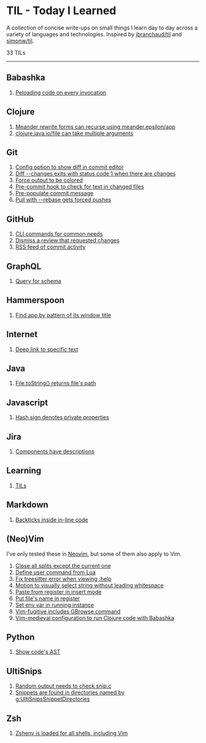 # TIL - Today I Learned

A collection of concise write-ups on small things I learn day to day across a variety of languages and technologies. Inspired by [jbranchaud/til](https://github.com/jbranchaud/til) and [simonw/til](https://github.com/simonw/til).

33 TILs

---

## Babashka
1. [Peloading code on every invocation](https://github.com/exupero/til/blob/main/Babashka/Peloading%20code%20on%20every%20invocation.md)

## Clojure
1. [Meander rewrite forms can recurse using meander.epsilon/app](https://github.com/exupero/til/blob/main/Clojure/Meander%20rewrite%20forms%20can%20recurse%20using%20meander.epsilon_app.md)
2. [clojure.java.io/file can take multiple arguments](https://github.com/exupero/til/blob/main/Clojure/Clojure.java.io_file%20can%20take%20multiple%20arguments.md)

## Git
1. [Config option to show diff in commit editor](https://github.com/exupero/til/blob/main/Git/Config%20option%20to%20show%20diff%20in%20commit%20editor.md)
2. [Diff --changes exits with status code 1 when there are changes](https://github.com/exupero/til/blob/main/Git/Diff%20--changes%20exits%20with%20status%20code%201%20when%20there%20are%20changes.md)
3. [Force output to be colored](https://github.com/exupero/til/blob/main/Git/Force%20output%20to%20be%20colored.md)
4. [Pre-commit hook to check for text in changed files](https://github.com/exupero/til/blob/main/Git/Pre-commit%20hook%20to%20check%20for%20text%20in%20changed%20files.md)
5. [Pre-populate commit message](https://github.com/exupero/til/blob/main/Git/Pre-populate%20commit%20message.md)
6. [Pull with --rebase gets forced pushes](https://github.com/exupero/til/blob/main/Git/Pull%20with%20--rebase%20gets%20forced%20pushes.md)

## GitHub
1. [CLI commands for common needs](https://github.com/exupero/til/blob/main/GitHub/CLI%20commands%20for%20common%20needs.md)
2. [Dismiss a review that requested changes](https://github.com/exupero/til/blob/main/GitHub/Dismiss%20a%20review%20that%20requested%20changes.md)
3. [RSS feed of commit activity](https://github.com/exupero/til/blob/main/GitHub/RSS%20feed%20of%20commit%20activity.md)

## GraphQL
1. [Query for schema](https://github.com/exupero/til/blob/main/GraphQL/Query%20for%20schema.md)

## Hammerspoon
1. [Find app by pattern of its window title](https://github.com/exupero/til/blob/main/Hammerspoon/Find%20app%20by%20pattern%20of%20its%20window%20title.md)

## Internet
1. [Deep link to specific text](https://github.com/exupero/til/blob/main/Internet/Deep%20link%20to%20specific%20text.md)

## Java
1. [File.toString() returns file's path](https://github.com/exupero/til/blob/main/Java/File.toString()%20returns%20file's%20path.md)

## Javascript
1. [Hash sign denotes private properties](https://github.com/exupero/til/blob/main/Javascript/Hash%20sign%20denotes%20private%20properties.md)

## Jira
1. [Components have descriptions](https://github.com/exupero/til/blob/main/Jira/Components%20have%20descriptions.md)

## Learning
1. [TILs](https://github.com/exupero/til/blob/main/Learning/TILs.md)

## Markdown
1. [Backticks inside in-line code](https://github.com/exupero/til/blob/main/Markdown/Backticks%20inside%20in-line%20code.md)

## (Neo)Vim
I've only tested these in [Neovim](https://neovim.io/), but some of them also apply to Vim.
1. [Close all splits except the current one](https://github.com/exupero/til/blob/main/Neovim/Close%20all%20splits%20except%20the%20current%20one.md)
2. [Define user command from Lua](https://github.com/exupero/til/blob/main/Neovim/Define%20user%20command%20from%20Lua.md)
3. [Fix treesitter error when viewing :help](https://github.com/exupero/til/blob/main/Neovim/Fix%20treesitter%20error%20when%20viewing%20_help.md)
4. [Motion to visually select string without leading whitespace](https://github.com/exupero/til/blob/main/Neovim/Motion%20to%20visually%20select%20string%20without%20leading%20whitespace.md)
5. [Paste from register in insert mode](https://github.com/exupero/til/blob/main/Neovim/Paste%20from%20register%20in%20insert%20mode.md)
6. [Put file's name in register](https://github.com/exupero/til/blob/main/Neovim/Put%20file's%20name%20in%20register.md)
7. [Set env var in running instance](https://github.com/exupero/til/blob/main/Neovim/Set%20env%20var%20in%20running%20instance.md)
8. [Vim-fugitive includes GBrowse command](https://github.com/exupero/til/blob/main/Neovim/Vim-fugitive%20includes%20GBrowse%20command.md)
9. [Vim-medieval configuration to run Clojure code with Babashka](https://github.com/exupero/til/blob/main/Neovim/Vim-medieval%20configuration%20to%20run%20Clojure%20code%20with%20Babashka.md)

## Python
1. [Show code's AST](https://github.com/exupero/til/blob/main/Python/Show%20code's%20AST.md)

## UltiSnips
1. [Random output needs to check snip.c](https://github.com/exupero/til/blob/main/UltiSnips/Random%20output%20needs%20to%20check%20snip.c.md)
2. [Snippets are found in directories named by g:UltiSnipsSnippetDirectories](https://github.com/exupero/til/blob/main/UltiSnips/Snippets%20are%20found%20in%20directories%20named%20by%20g_UltiSnipsSnippetDirectories.md)

## Zsh
1. [Zshenv is loaded for all shells, including Vim](https://github.com/exupero/til/blob/main/Zsh/Zshenv%20is%20loaded%20for%20all%20shells,%20including%20Vim.md)